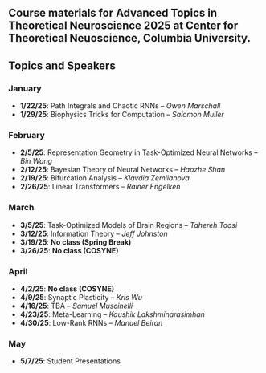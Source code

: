 ## Course materials for Advanced Topics in Theoretical Neuroscience 2025 at Center for Theoretical Neuoscience, Columbia University. 

## Topics and Speakers

### January
- **1/22/25**: Path Integrals and Chaotic RNNs – *Owen Marschall*
- **1/29/25**: Biophysics Tricks for Computation – *Salomon Muller*

### February
- **2/5/25**: Representation Geometry in Task-Optimized Neural Networks – *Bin Wang*
- **2/12/25**: Bayesian Theory of Neural Networks – *Haozhe Shan*
- **2/19/25**: Bifurcation Analysis – *Klavdia Zemlianova*
- **2/26/25**: Linear Transformers – *Rainer Engelken*

### March
- **3/5/25**: Task-Optimized Models of Brain Regions – *Tahereh Toosi*
- **3/12/25**: Information Theory – *Jeff Johnston*
- **3/19/25**: **No class (Spring Break)**
- **3/26/25**: **No class (COSYNE)**

### April
- **4/2/25**: **No class (COSYNE)**
- **4/9/25**: Synaptic Plasticity – *Kris Wu*
- **4/16/25**: TBA – *Samuel Muscinelli*
- **4/23/25**: Meta-Learning – *Kaushik Lakshminarasimhan*
- **4/30/25**: Low-Rank RNNs – *Manuel Beiran*

### May
- **5/7/25**: Student Presentations
